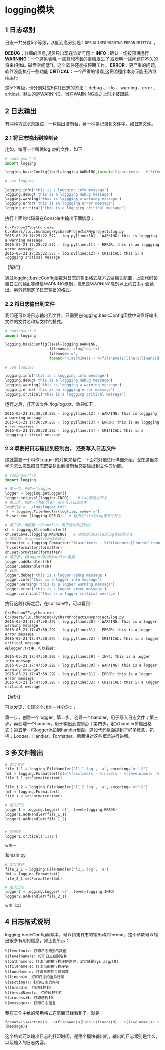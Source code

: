 # logging模块

## 1 日志级别

日志一共分成5个等级，从低到高分别是：`DEBUG` `INFO` `WARNING` `ERROR` `CRITICAL`。

**DEBUG**：详细的信息,通常只出现在诊断问题上
**INFO**：确认一切按预期运行
**WARNING**：一个迹象表明,一些意想不到的事情发生了,或表明一些问题在不久的将来(例如。磁盘空间低”)。这个软件还能按预期工作。
**ERROR**：更严重的问题,软件没能执行一些功能
**CRITICAL**：一个严重的错误,这表明程序本身可能无法继续运行

这5个等级，也分别对应5种打日志的方法： debug 、info 、warning 、error 、critical。默认的是WARNING，当在WARNING或之上时才被跟踪。



## 2 日志输出 

有两种方式记录跟踪，一种输出控制台，另一种是记录到文件中，如日志文件。



### 2.1 将日志输出到控制台

比如，编写一个叫做log.py的文件，如下：



```python
# coding=utf-8
import logging

logging.basicConfig(level=logging.WARNING,format='%(asctime)s - %(filename)s[line:%(lineno)d] - %(levelname)s: %(message)s')

# use logging

logging.info('this is a loggging info message')
logging.debug('this is a loggging debug message')
logging.warning('this is loggging a warning message')
logging.error('this is an loggging error message')
logging.critical('this is a loggging critical message')
```

执行上面的代码将在Console中输出下面信息：


```
C:\Python27\python.exe C:/Users/liu.chunming/PycharmProjects/Myproject/log.py
2015-05-21 17:25:22,572 - log.py[line:10] - WARNING: this is loggging a warning message
2015-05-21 17:25:22,572 - log.py[line:11] - ERROR: this is an loggging error message
2015-05-21 17:25:22,572 - log.py[line:12] - CRITICAL: this is a loggging critical message
```
【解析】

通过logging.basicConfig函数对日志的输出格式及方式做相关配置，上面代码设置日志的输出等级是WARNING级别，意思是WARNING级别以上的日志才会输出。另外还制定了日志输出的格式。



### 2.2  将日志输出到文件

我们还可以将日志输出到文件，只需要在logging.basicConfig函数中设置好输出文件的文件名和写文件的模式。

```python
# coding=utf-8
import logging

logging.basicConfig(level=logging.WARNING,
                    filename='./log/log.txt',
                    filemode='w',
                    format='%(asctime)s - %(filename)s[line:%(lineno)d] - %(levelname)s: %(message)s')

# use logging

logging.info('this is a loggging info message')
logging.debug('this is a loggging debug message')
logging.warning('this is loggging a warning message')
logging.error('this is an loggging error message')
logging.critical('this is a loggging critical message')
```

运行之后，打开该文件./log/log.txt，效果如下：


```
2015-05-21 17:30:20,282 - log.py[line:12] - WARNING: this is loggging a warning message
2015-05-21 17:30:20,282 - log.py[line:13] - ERROR: this is an loggging error message
2015-05-21 17:30:20,282 - log.py[line:14] - CRITICAL: this is a loggging critical message
```


###  2.3 既要把日志输出到控制台， 还要写入日志文件

这就需要一个叫作Logger 的对象来帮忙，下面将对他进行详细介绍，现在这里先学习怎么实现把日志既要输出到控制台又要输出到文件的功能。



``` python
# coding=utf-8
import logging

# 第一步，创建一个logger
logger = logging.getLogger()
logger.setLevel(logging.INFO)    # Log等级总开关
# 第二步，创建一个handler，用于写入日志文件
logfile = './log/logger.txt'
fh = logging.FileHandler(logfile, mode='w')
fh.setLevel(logging.DEBUG)   # 输出到file的log等级的开关

# 第三步，再创建一个handler，用于输出到控制台
ch = logging.StreamHandler()
ch.setLevel(logging.WARNING)   # 输出到console的log等级的开关
# 第四步，定义handler的输出格式
formatter = logging.Formatter("%(asctime)s - %(filename)s[line:%(lineno)d] - %(levelname)s: %(message)s")
fh.setFormatter(formatter)
ch.setFormatter(formatter)
# 第五步，将logger添加到handler里面
logger.addHandler(fh)
logger.addHandler(ch)
# 日志
logger.debug('this is a logger debug message')
logger.info('this is a logger info message')
logger.warning('this is a logger warning message')
logger.error('this is a logger error message')
logger.critical('this is a logger critical message')
```

执行这段代码之后，在console中，可以看到：


```
C:\Python27\python.exe C:/Users/liu.chunming/PycharmProjects/Myproject/log.py
2015-05-21 17:47:50,292 - log.py[line:30] - WARNING: this is a logger warning message
2015-05-21 17:47:50,292 - log.py[line:31] - ERROR: this is a logger error message
2015-05-21 17:47:50,293 - log.py[line:32] - CRITICAL: this is a logger critical message
在logger.txt中，可以看到：

2015-05-21 17:47:50,292 - log.py[line:29] - INFO: this is a logger info message
2015-05-21 17:47:50,292 - log.py[line:30] - WARNING: this is a logger warning message
2015-05-21 17:47:50,292 - log.py[line:31] - ERROR: this is a logger error message
2015-05-21 17:47:50,293 - log.py[line:32] - CRITICAL: this is a logger critical message
```


【解析】

可以发现，实现这个功能一共分5步：

第一步，创建一个logger；第二步，创建一个handler，用于写入日志文件；第三步，再创建一个handler，用于输出到控制台；第四步，定义handler的输出格式；第五步，将logger添加到handler里面。这段代码里面提到了好多概念，包括：Logger，Handler，Formatter。后面讲对这些概念进行讲解。

##  3 多文件输出

```python
# 定义文件
file_1_1 = logging.FileHandler('l1_1.log', 'a', encoding='utf-8')
fmt = logging.Formatter(fmt="%(asctime)s - %(name)s - %(levelname)s -%(module)s:  %(message)s")
file_1_1.setFormatter(fmt)

file_1_2 = logging.FileHandler('l1_2.log', 'a', encoding='utf-8')
fmt = logging.Formatter()
file_1_2.setFormatter(fmt)

# 定义日志
logger1 = logging.Logger('s1', level=logging.ERROR)
logger1.addHandler(file_1_1)
logger1.addHandler(file_1_2)


# 写日志
logger1.critical('1111')

日志一
```

和main.py

```python
# 定义文件
file_2_1 = logging.FileHandler('l2_1.log', 'a')
fmt = logging.Formatter()
file_2_1.setFormatter(fmt)

# 定义日志
logger2 = logging.Logger('s2', level=logging.INFO)
logger2.addHandler(file_2_1)

日志（二）
```

## 4 日志格式说明

logging.basicConfig函数中，可以指定日志的输出格式format，这个参数可以输出很多有用的信息，如上例所示：
```
%(levelno)s: 打印日志级别的数值
%(levelname)s: 打印日志级别名称
%(pathname)s: 打印当前执行程序的路径，其实就是sys.argv[0]
%(filename)s: 打印当前执行程序名
%(funcName)s: 打印日志的当前函数
%(lineno)d: 打印日志的当前行号
%(asctime)s: 打印日志的时间
%(thread)d: 打印线程ID
%(threadName)s: 打印线程名称
%(process)d: 打印进程ID
%(message)s: 打印日志信息
```
我在工作中给的常用格式在前面已经看到了。就是：

```
format='%(asctime)s - %(filename)s[line:%(lineno)d] - %(levelname)s: %(message)s'
```

这个格式可以输出日志的打印时间，是哪个模块输出的，输出的日志级别是什么，以及输入的日志内容。

